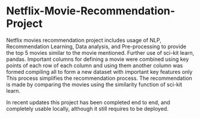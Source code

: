 # Netflix-Movie-Recommendation-Project
Netflix movies recommendation project includes usage of NLP, Recommendation Learning, Data analysis, and Pre-processing to provide the top 5 movies similar to the movie mentioned.
Further use of sci-kit learn, pandas.
Important columns for defining a movie were combined using key points of each row of each column and using them another column was formed compiling all to form a new dataset with important key features only
This process simplifies the recommendation process. 
The recommendation is made by comparing the movies using the similarity function of sci-kit learn.


In recent updates this project has been completed end to end, and completely usable locally, although it still requires to be deployed.
